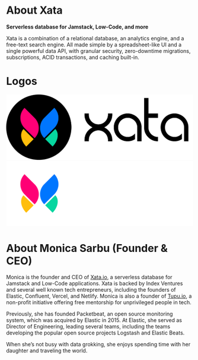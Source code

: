 # About Xata

**Serverless database for Jamstack, Low-Code, and more**

Xata is a combination of a relational database, an analytics engine, and a free-text search engine. All made simple by a spreadsheet-like UI and a single powerful data API, with granular security, zero-downtime migrations, subscriptions, ACID transactions, and caching built-in.

# Logos

![Logo black](https://github.com/xataio/company/blob/main/logo/xata-logo-black.jpg)
![Logo white](https://github.com/xataio/company/blob/main/logo/xata-logo-white.svg)


# About Monica Sarbu (Founder & CEO)

Monica is the founder and CEO of [Xata.io](https://xata.io), a serverless database for Jamstack and Low-Code applications. Xata is backed by Index Ventures and several well known tech entrepreneurs, including the founders of Elastic, Confluent, Vercel, and Netlify. Monica is also a founder of [Tupu.io](https://tupu.io), a non-profit initiative offering free mentorship for unprivileged people in tech.

Previously, she has founded Packetbeat, an open source monitoring system, which was acquired by Elastic in 2015. At Elastic, she served as Director of Engineering, leading several teams, including the teams developing the popular open source projects Logstash and Elastic Beats.

When she’s not busy with data grokking, she enjoys spending time with her daughter and traveling the world.
